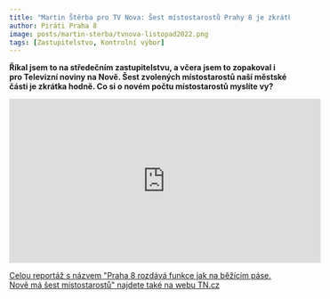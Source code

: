 ```yaml
---
title: "Martin Štěrba pro TV Nova: Šest místostarostů Prahy 8 je zkrátka hodně"
author: Piráti Praha 8
image: posts/martin-sterba/tvnova-listopad2022.png
tags: [Zastupitelstvo, Kontrolní výbor]
---
```


**Říkal jsem to na středečním zastupitelstvu, a včera jsem to zopakoval i pro Televizní noviny na Nově. Šest zvolených místostarostů naší městské části je zkrátka hodně. Co si o novém počtu místostarostů myslíte vy?**

<iframe src="https://www.facebook.com/plugins/video.php?height=295&href=https%3A%2F%2Fwww.facebook.com%2Fsterbamartin.praha8%2Fvideos%2F431123979181690%2F&show_text=false&width=560&t=0" width="560" height="295" style="border:none;overflow:hidden" scrolling="no" frameborder="0" allowfullscreen="true" allow="autoplay; clipboard-write; encrypted-media; picture-in-picture; web-share" allowFullScreen="true"></iframe>

[Celou reportáž s názvem "Praha 8 rozdává funkce jak na běžícím páse. Nově má šest místostarostů" najdete také na webu TN.cz](https://tn.nova.cz/zpravodajstvi/clanek/475271-praha-8-rozdava-funkce-jak-na-bezicim-pase-nove-ma-sest-mistostarostu)
